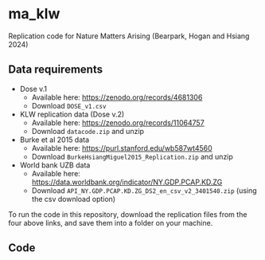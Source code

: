 # ma_klw

Replication code for Nature Matters Arising (Bearpark, Hogan and Hsiang 2024)

## Data requirements

-   Dose v.1
    -   Available here: <https://zenodo.org/records/4681306>
    -   Download `DOSE_v1.csv`
-   KLW replication data (Dose v.2)
    -   Available here: <https://zenodo.org/records/11064757>
    -   Download `datacode.zip` and unzip
-   Burke et al 2015 data
    -   Available here: <https://purl.stanford.edu/wb587wt4560>
    -   Download `BurkeHsiangMiguel2015_Replication.zip` and unzip
-   World bank UZB data
    -   Available here: <https://data.worldbank.org/indicator/NY.GDP.PCAP.KD.ZG>
    -   Download `API_NY.GDP.PCAP.KD.ZG_DS2_en_csv_v2_3401540.zip` (using the csv download option)

To run the code in this repository, download the replication files from the four above links, and save them into a folder on your machine.

## Code
